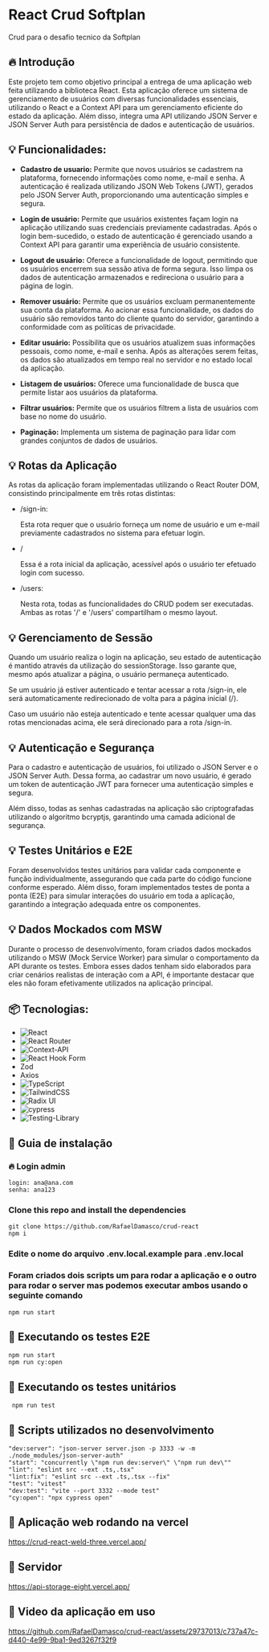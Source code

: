 # React Crud Softplan

Crud para o desafio tecnico da Softplan

## 🔥 Introdução

Este projeto tem como objetivo principal a entrega de uma aplicação web feita utilizando a biblioteca React.
Esta aplicação oferece um sistema de gerenciamento de usuários com diversas funcionalidades essenciais, utilizando o React e a Context API para um gerenciamento eficiente do estado da aplicação. Além disso, integra uma API utilizando JSON Server e JSON Server Auth para persistência de dados e autenticação de usuários.

## 💡 Funcionalidades:

* **Cadastro de usuario:** Permite que novos usuários se cadastrem na plataforma, fornecendo informações como nome, e-mail e senha. A autenticação é realizada utilizando JSON Web Tokens (JWT), gerados pelo JSON Server Auth, proporcionando uma autenticação simples e segura.

* **Login de usuário:** Permite que usuários existentes façam login na aplicação utilizando suas credenciais previamente cadastradas. Após o login bem-sucedido, o estado de autenticação é gerenciado usando a Context API para garantir uma experiência de usuário consistente.

* **Logout de usuário:** Oferece a funcionalidade de logout, permitindo que os usuários encerrem sua sessão ativa de forma segura. Isso limpa os dados de autenticação armazenados e redireciona o usuário para a página de login.
  
* **Remover usuário:** Permite que os usuários excluam permanentemente sua conta da plataforma. Ao acionar essa funcionalidade, os dados do usuário são removidos tanto do cliente quanto do servidor, garantindo a conformidade com as políticas de privacidade.

* **Editar usuário:** Possibilita que os usuários atualizem suas informações pessoais, como nome, e-mail e senha. Após as alterações serem feitas, os dados são atualizados em tempo real no servidor e no estado local da aplicação.
  
* **Listagem de usuários:** Oferece uma funcionalidade de busca que permite listar aos usuários da plataforma. 

* **Filtrar usuários:** Permite que os usuários filtrem a lista de usuários com base no nome do usuário.

* **Paginação:** Implementa um sistema de paginação para lidar com grandes conjuntos de dados de usuários.





## 💡  Rotas da Aplicação
As rotas da aplicação foram implementadas utilizando o React Router DOM, consistindo principalmente em três rotas distintas:

* /sign-in:

  Esta rota requer que o usuário forneça um nome de usuário e um e-mail previamente cadastrados no sistema para efetuar login.
  
* /

  Essa é a rota inicial da aplicação, acessível após o usuário ter efetuado login com sucesso.
  
* /users:

  Nesta rota, todas as funcionalidades do CRUD podem ser executadas. Ambas as rotas '/' e '/users' compartilham o mesmo layout.


## 💡 Gerenciamento de Sessão
Quando um usuário realiza o login na aplicação, seu estado de autenticação é mantido através da utilização do sessionStorage. Isso garante que, mesmo após atualizar a página, o usuário permaneça autenticado.

Se um usuário já estiver autenticado e tentar acessar a rota /sign-in, ele será automaticamente redirecionado de volta para a página inicial (/).

Caso um usuário não esteja autenticado e tente acessar qualquer uma das rotas mencionadas acima, ele será direcionado para a rota /sign-in.

## 💡 Autenticação e Segurança
Para o cadastro e autenticação de usuários, foi utilizado o JSON Server e o JSON Server Auth. Dessa forma, ao cadastrar um novo usuário, é gerado um token de autenticação JWT para fornecer uma autenticação simples e segura.

Além disso, todas as senhas cadastradas na aplicação são criptografadas utilizando o algoritmo bcryptjs, garantindo uma camada adicional de segurança.

## 💡 Testes Unitários e E2E
Foram desenvolvidos testes unitários para validar cada componente e função individualmente, assegurando que cada parte do código funcione conforme esperado. Além disso, foram implementados testes de ponta a ponta (E2E) para simular interações do usuário em toda a aplicação, garantindo a integração adequada entre os componentes.

## 💡 Dados Mockados com MSW
Durante o processo de desenvolvimento, foram criados dados mockados utilizando o MSW (Mock Service Worker) para simular o comportamento da API durante os testes. Embora esses dados tenham sido elaborados para criar cenários realistas de interação com a API, é importante destacar que eles não foram efetivamente utilizados na aplicação principal.

## 📦 Tecnologias:
  <!-- Link para pegar as badges: https://github.com/Ileriayo/markdown-badges -->

* ![React](https://img.shields.io/badge/react-%2320232a.svg?style=for-the-badge&logo=react&logoColor=%2361DAFB)
* ![React Router](https://img.shields.io/badge/React_Router-CA4245?style=for-the-badge&logo=react-router&logoColor=white)
* ![Context-API](https://img.shields.io/badge/Context--Api-000000?style=for-the-badge&logo=react)
* ![React Hook Form](https://img.shields.io/badge/React%20Hook%20Form-%23EC5990.svg?style=for-the-badge&logo=reacthookform&logoColor=white)
* Zod
* Axios
* ![TypeScript](https://img.shields.io/badge/typescript-%23007ACC.svg?style=for-the-badge&logo=typescript&logoColor=white)
* ![TailwindCSS](https://img.shields.io/badge/tailwindcss-%2338B2AC.svg?style=for-the-badge&logo=tailwind-css&logoColor=white)
* ![Radix UI](https://img.shields.io/badge/radix%20ui-161618.svg?style=for-the-badge&logo=radix-ui&logoColor=white)
* ![cypress](https://img.shields.io/badge/-cypress-%23E5E5E5?style=for-the-badge&logo=cypress&logoColor=058a5e)
* ![Testing-Library](https://img.shields.io/badge/-TestingLibrary-%23E33332?style=for-the-badge&logo=testing-library&logoColor=white)

## 🔨 Guia de instalação


### 🔥 Login admin
    login: ana@ana.com
    senha: ana123

### Clone this repo and install the dependencies

    git clone https://github.com/RafaelDamasco/crud-react
    npm i

### Edite o nome do arquivo .env.local.example para .env.local

### Foram criados dois scripts um para rodar a aplicação e o outro para rodar o server mas podemos executar ambos usando o seguinte comando

    npm run start

## 🔨 Executando os testes E2E

    npm run start
    npm run cy:open
    
## 🔨 Executando os testes unitários

     npm run test
    
## 🔨 Scripts utilizados no desenvolvimento

    "dev:server": "json-server server.json -p 3333 -w -m ./node_modules/json-server-auth"
    "start": "concurrently \"npm run dev:server\" \"npm run dev\""
    "lint": "eslint src --ext .ts,.tsx"
    "lint:fix": "eslint src --ext .ts,.tsx --fix"
    "test": "vitest"
    "dev:test": "vite --port 3332 --mode test"
    "cy:open": "npx cypress open"

## 🔨 Aplicação web rodando na vercel
https://crud-react-weld-three.vercel.app/
    
## 🔨 Servidor
  https://api-storage-eight.vercel.app/
    

## 🔨 Video da aplicação em uso
https://github.com/RafaelDamasco/crud-react/assets/29737013/c737a47c-d440-4e99-9ba1-9ed3267f32f9

